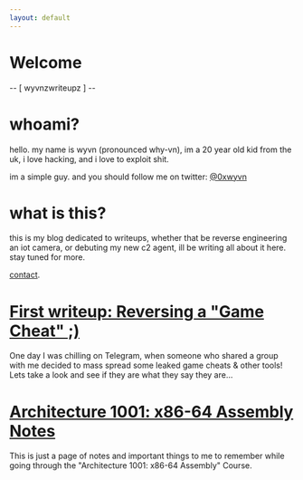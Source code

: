 ```yaml
---
layout: default
---
```


# Welcome

-- [ wyvnzwriteupz ] --

# whoami?

hello.
my name is wyvn (pronounced why-vn), im a 20 year old kid from the uk, i love hacking, and i love to exploit shit. 

im a simple guy. and you should follow me on twitter: [@0xwyvn](https://twitter.com/0xwyvn)

# what is this?

this is my blog dedicated to writeups, whether that be reverse engineering an iot camera, or debuting my new c2 agent, ill be writing all about it here. stay tuned for more.

[contact](./contact.md).

# [First writeup: Reversing a "Game Cheat" ;)](./reversinggamecheat.html)

One day I was chilling on Telegram, when someone who shared a group with me decided to mass spread some leaked game cheats & other tools! Lets take a look and see if they are what they say they are... 

# [Architecture 1001: x86-64 Assembly Notes](./assemblynotes.html)

This is just a page of notes and important things to me to remember while going through the "Architecture 1001: x86-64 Assembly" Course.
